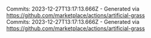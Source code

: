Commits: 2023-12-27T13:17:13.666Z - Generated via https://github.com/marketplace/actions/artificial-grass
<br>
Commits: 2023-12-27T13:17:13.666Z - Generated via https://github.com/marketplace/actions/artificial-grass
<br>
